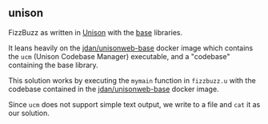 ## unison

FizzBuzz as written in [Unison](https://www.unisonweb.org/) with the [base](https://github.com/unisonweb/base) libraries.

It leans heavily on the [jdan/unisonweb-base](https://hub.docker.com/r/jdan/unisonweb-base) docker image which contains the `ucm` (Unison Codebase Manager) executable, and a "codebase" containing the base library.

This solution works by executing the `mymain` function in `fizzbuzz.u` with the codebase contained in the [jdan/unisonweb-base](https://hub.docker.com/r/jdan/unisonweb-base) docker image.

Since `ucm` does not support simple text output, we write to a file and `cat` it as our solution.

